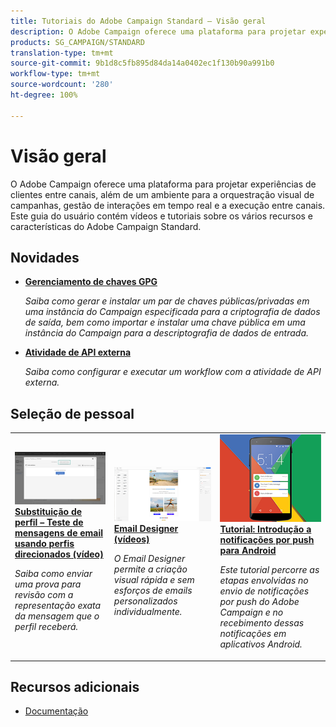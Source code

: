 ```yaml
---
title: Tutoriais do Adobe Campaign Standard – Visão geral
description: O Adobe Campaign oferece uma plataforma para projetar experiências de clientes entre canais, além de um ambiente para a orquestração visual de campanhas, gestão de interações em tempo real e a execução entre canais. Este guia do usuário contém vídeos e tutoriais sobre os vários recursos e características do Adobe Campaign Standard.
products: SG_CAMPAIGN/STANDARD
translation-type: tm+mt
source-git-commit: 9b1d8c5fb895d84da14a0402ec1f130b90a991b0
workflow-type: tm+mt
source-wordcount: '280'
ht-degree: 100%

---
```



# Visão geral

O Adobe Campaign oferece uma plataforma para projetar experiências de clientes entre canais, além de um ambiente para a orquestração visual de campanhas, gestão de interações em tempo real e a execução entre canais. Este guia do usuário contém vídeos e tutoriais sobre os vários recursos e características do Adobe Campaign Standard.

## Novidades

* **[Gerenciamento de chaves GPG](/help/administrating/control-panel/gpg-key-management/gpg-key-management-overview.md)**

   *Saiba como gerar e instalar um par de chaves públicas/privadas em uma instância do Campaign especificada para a criptografia de dados de saída, bem como importar e instalar uma chave pública em uma instância do Campaign para a descriptografia de dados de entrada.*

* **[Atividade de API externa](/help/managing-processes-and-data/data-management-activities/external-api-activity.md)**

   *Saiba como configurar e executar um workflow com a atividade de API externa.*

## Seleção de pessoal

<table>
<tr>
  <td>
    <a href="./communication-channels/email/profile-substitution.md"> 
      <img alt="Substituição de perfil – Teste de mensagens de email usando perfis direcionados (vídeo)" src="./assets/substitution_tab.png"/>
    </a>
    <div>
      <a href="./communication-channels/email/profile-substitution.md">
    <strong>Substituição de perfil – Teste de mensagens de email usando perfis direcionados (vídeo)</strong>
    </a>
    </div>
    <p>
    <em>Saiba como enviar uma prova para revisão com a representação exata da mensagem que o perfil receberá.</em>
    <p>
  </td>
   <td>
    <a href="./designing-content/email-designer/email-designer-overview.md">
      <img alt="Email Designer (vídeos)" src="./assets/email_designer_tutorial.png" />
    </a>
    <div>
      <a href="./designing-content/email-designer/email-designer-overview.md">
    <strong>Email Designer (vídeos)</strong>
    </a>
    </div>
    <p>
    <em>O Email Designer permite a criação visual rápida e sem esforços de emails personalizados individualmente.</em>
    <p>
  </td>
  <td>
    <a href="https://docs.adobe.com/content/help/pt-BR/campaign-standard-learn/getting-started-with-push-notifications-android/introduction.html">
      <img alt="Tutorial: Introdução a notificações por push para Android" src="./assets/push-for-android.png" />
    </a>
    <div>
      <a href="https://docs.adobe.com/content/help/pt-BR/campaign-standard-learn/getting-started-with-push-notifications-android/introduction.html">
    <strong>Tutorial: Introdução a notificações por push para Android</strong>
    </a>
    </div>
    <p>
    <em>Este tutorial percorre as etapas envolvidas no envio de notificações por push do Adobe Campaign e no recebimento dessas notificações em aplicativos Android. </em>
    <p>
  </td>
</tr>
</table>

## Recursos adicionais

* [Documentação](https://docs.adobe.com/content/help/pt-BR/campaign-standard/using/campaign-standard-home.html)
